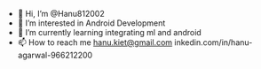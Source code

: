 - 👋 Hi, I’m @Hanu812002
- 👀 I’m interested in Android Development
- 🌱 I’m currently learning integrating ml and android
- 📫 How to reach me 
  hanu.kiet@gmail.com
  inkedin.com/in/hanu-agarwal-966212200


<!---
Hanu812002/Hanu812002 is a ✨ special ✨ repository because its `README.md` (this file) appears on your GitHub profile.
You can click the Preview link to take a look at your changes.
--->

